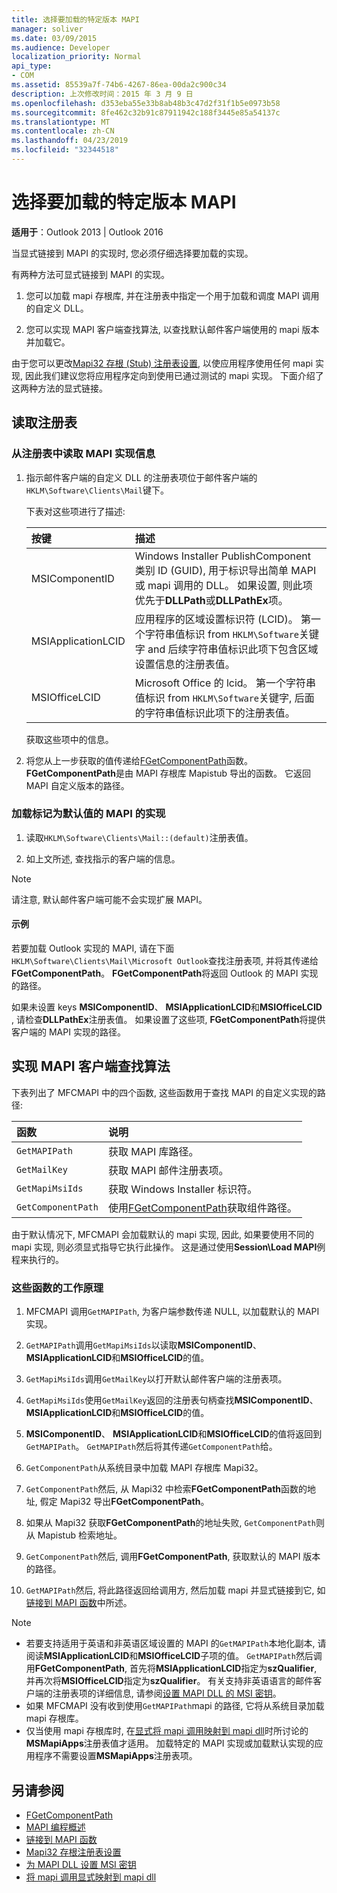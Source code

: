 ```yaml
---
title: 选择要加载的特定版本 MAPI
manager: soliver
ms.date: 03/09/2015
ms.audience: Developer
localization_priority: Normal
api_type:
- COM
ms.assetid: 85539a7f-74b6-4267-86ea-00da2c900c34
description: 上次修改时间：2015 年 3 月 9 日
ms.openlocfilehash: d353eba55e33b8ab48b3c47d2f31f1b5e0973b58
ms.sourcegitcommit: 8fe462c32b91c87911942c188f3445e85a54137c
ms.translationtype: MT
ms.contentlocale: zh-CN
ms.lasthandoff: 04/23/2019
ms.locfileid: "32344518"
---
```

# <a name="choose-a-specific-version-of-mapi-to-load"></a>选择要加载的特定版本 MAPI

**适用于**：Outlook 2013 | Outlook 2016 
  
当显式链接到 MAPI 的实现时, 您必须仔细选择要加载的实现。 
  
有两种方法可显式链接到 MAPI 的实现。 
  
1. 您可以加载 mapi 存根库, 并在注册表中指定一个用于加载和调度 MAPI 调用的自定义 DLL。
    
2. 您可以实现 MAPI 客户端查找算法, 以查找默认邮件客户端使用的 mapi 版本并加载它。
    
由于您可以更改[Mapi32 存根 (Stub) 注册表设置](https://msdn.microsoft.com/library/ms531218%28EXCHG.10%29.aspx), 以使应用程序使用任何 mapi 实现, 因此我们建议您将应用程序定向到使用已通过测试的 mapi 实现。 下面介绍了这两种方法的显式链接。 
  
## <a name="reading-from-the-registry"></a>读取注册表

### <a name="to-read-mapi-implementation-information-from-the-registry"></a>从注册表中读取 MAPI 实现信息

1. 指示邮件客户端的自定义 DLL 的注册表项位于邮件客户端的`HKLM\Software\Clients\Mail`键下。 
    
   下表对这些项进行了描述:
    
   |**按键**|**描述**|
   |:-----|:-----|
   |MSIComponentID  <br/> |Windows Installer PublishComponent 类别 ID (GUID), 用于标识导出简单 MAPI 或 mapi 调用的 DLL。 如果设置, 则此项优先于**DLLPath**或**DLLPathEx**项。  <br/> |
   |MSIApplicationLCID  <br/> |应用程序的区域设置标识符 (LCID)。 第一个字符串值标识 from `HKLM\Software`关键字 and 后续字符串值标识此项下包含区域设置信息的注册表值。  <br/> |
   |MSIOfficeLCID  <br/> |Microsoft Office 的 lcid。 第一个字符串值标识 from `HKLM\Software`关键字, 后面的字符串值标识此项下的注册表值。  <br/> |
   
   获取这些项中的信息。
    
2. 将您从上一步获取的值传递给[FGetComponentPath](fgetcomponentpath.md)函数。 **FGetComponentPath**是由 MAPI 存根库 Mapistub 导出的函数。 它返回 MAPI 自定义版本的路径。 


### <a name="to-load-the-implementation-of-mapi-marked-as-default"></a>加载标记为默认值的 MAPI 的实现

1. 读取`HKLM\Software\Clients\Mail::(default)`注册表值。 
    
2. 如上文所述, 查找指示的客户端的信息。
    
> [!NOTE]
> 请注意, 默认邮件客户端可能不会实现扩展 MAPI。 
  
#### <a name="example"></a>示例

若要加载 Outlook 实现的 MAPI, 请在下面`HKLM\Software\Clients\Mail\Microsoft Outlook`查找注册表项, 并将其传递给**FGetComponentPath**。 **FGetComponentPath**将返回 Outlook 的 MAPI 实现的路径。 
  
如果未设置 keys **MSIComponentID**、 **MSIApplicationLCID**和**MSIOfficeLCID** , 请检查**DLLPathEx**注册表值。 如果设置了这些项, **FGetComponentPath**将提供客户端的 MAPI 实现的路径。 
  
## <a name="implementing-the-mapi-client-lookup-algorithm"></a>实现 MAPI 客户端查找算法

下表列出了 MFCMAPI 中的四个函数, 这些函数用于查找 MAPI 的自定义实现的路径:
  
|**函数**|**说明**|
|:-----|:-----|
| `GetMAPIPath` <br/> |获取 MAPI 库路径。  <br/> |
| `GetMailKey` <br/> |获取 MAPI 邮件注册表项。  <br/> |
| `GetMapiMsiIds` <br/> |获取 Windows Installer 标识符。  <br/> |
| `GetComponentPath` <br/> |使用[FGetComponentPath](fgetcomponentpath.md)获取组件路径。  <br/> |
   
由于默认情况下, MFCMAPI 会加载默认的 mapi 实现, 因此, 如果要使用不同的 mapi 实现, 则必须显式指导它执行此操作。 这是通过使用**Session\Load MAPI**例程来执行的。 
  
### <a name="how-these-functions-work"></a>这些函数的工作原理

1. MFCMAPI 调用`GetMAPIPath`, 为客户端参数传递 NULL, 以加载默认的 MAPI 实现。
    
2.  `GetMAPIPath`调用`GetMapiMsiIds`以读取**MSIComponentID**、 **MSIApplicationLCID**和**MSIOfficeLCID**的值。
    
3.  `GetMapiMsiIds`调用`GetMailKey`以打开默认邮件客户端的注册表项。 
    
4.  `GetMapiMsiIds`使用`GetMailKey`返回的注册表句柄查找**MSIComponentID**、 **MSIApplicationLCID**和**MSIOfficeLCID**的值。
    
5. **MSIComponentID**、 **MSIApplicationLCID**和**MSIOfficeLCID**的值将返回到`GetMAPIPath`。  `GetMAPIPath`然后将其传递`GetComponentPath`给。
    
6.  `GetComponentPath`从系统目录中加载 MAPI 存根库 Mapi32。 
    
7.  `GetComponentPath`然后, 从 Mapi32 中检索**FGetComponentPath**函数的地址, 假定 Mapi32 导出**FGetComponentPath**。
    
8. 如果从 Mapi32 获取**FGetComponentPath**的地址失败, `GetComponentPath`则从 Mapistub 检索地址。 
    
9.  `GetComponentPath`然后, 调用**FGetComponentPath**, 获取默认的 MAPI 版本的路径。
    
10.  `GetMAPIPath`然后, 将此路径返回给调用方, 然后加载 mapi 并显式链接到它, 如[链接到 MAPI 函数](how-to-link-to-mapi-functions.md)中所述。
    
> [!NOTE] 
> - 若要支持适用于英语和非英语区域设置的 MAPI 的`GetMAPIPath`本地化副本, 请阅读**MSIApplicationLCID**和**MSIOfficeLCID**子项的值。  `GetMAPIPath`然后调用**FGetComponentPath**, 首先将**MSIApplicationLCID**指定为**szQualifier**, 并再次将**MSIOfficeLCID**指定为**szQualifier**。 有关支持非英语语言的邮件客户端的注册表项的详细信息, 请参阅[设置 MAPI DLL 的 MSI 密钥](https://msdn.microsoft.com/library/ee909494%28VS.85%29.aspx)。   
> - 如果 MFCMAPI 没有收到使用`GetMAPIPath`mapi 的路径, 它将从系统目录加载 mapi 存根库。
> - 仅当使用 mapi 存根库时, 在[显式将 mapi 调用映射到 mapi dll](https://msdn.microsoft.com/library/ee909490%28VS.85%29.aspx)时所讨论的**MSMapiApps**注册表值才适用。 加载特定的 MAPI 实现或加载默认实现的应用程序不需要设置**MSMapiApps**注册表项。 
    
## <a name="see-also"></a>另请参阅

- [FGetComponentPath](fgetcomponentpath.md)
- [MAPI 编程概述](mapi-programming-overview.md)
- [链接到 MAPI 函数](how-to-link-to-mapi-functions.md)
- [Mapi32 存根注册表设置](https://msdn.microsoft.com/library/ms531218%28EXCHG.10%29.aspx)
- [为 MAPI DLL 设置 MSI 密钥](https://msdn.microsoft.com/library/ee909494%28VS.85%29.aspx)
- [将 mapi 调用显式映射到 mapi dll](https://msdn.microsoft.com/library/ee909490%28VS.85%29.aspx)

